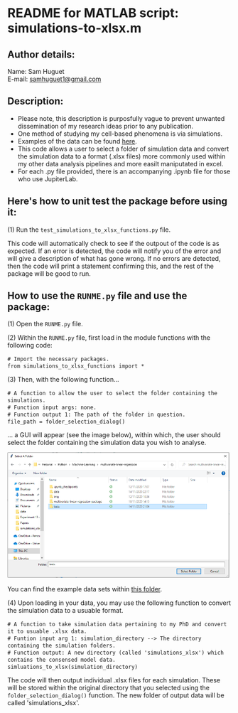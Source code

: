 # README for MATLAB script: simulations-to-xlsx.m

## Author details: 
Name: Sam Huguet  
E-mail: samhuguet1@gmail.com

## Description: 
- Please note, this description is purposfully vague to prevent unwanted dissemination of my research ideas prior to any publication. 
- One method of studying my cell-based phenomena is via simulations. 
- Examples of the data can be found [here](https://github.com/SamHSoftware/PhD/tree/main/simulations-to-xlsx/data).
- This code allows a user to select a folder of simulation data and convert the simulation data to a format (.xlsx files) more commonly used within my other data analysis pipelines and more easilt maniputated in excel. 
- For each .py file provided, there is an accompanying .ipynb file for those who use JupiterLab.

## Here's how to unit test the package before using it: 

(1) Run the ```test_simulations_to_xlsx_functions.py``` file.  

This code will automatically check to see if the outpout of the code is as expected. If an error is detected, the code will notify you of the error and will give a description of what has gone wrong. If no errors are detected, then the code will print a statement confirming this, and the rest of the package will be good to run. 

## How to use the ```RUNME.py``` file and use the package: 

(1) Open the ```RUNME.py``` file. 

(2) Within the ```RUNME.py``` file, first load in the module functions with the following code:

```
# Import the necessary packages.
from simulations_to_xlsx_functions import *
```

(3) Then, with the following function...
```
# A function to allow the user to select the folder containing the simulations.
# Function input args: none. 
# Function output 1: The path of the folder in question. 
file_path = folder_selection_dialog()
```
... a GUI will appear (see the image below), within which, the user should select the folder containing the simulation data you wish to analyse. 

<img src="https://github.com/SamHSoftware/PhD/blob/main/simulations-to-xlsx/img/folder_selection.PNG?raw=true" alt="folder selection GUI" width="500"/>


You can find the example data sets within [this folder](https://github.com/SamHSoftware/PhD/tree/main/simulations-to-xlsx/data). 

(4) Upon loading in your data, you may use the following function to convert the simulation data to a usuable format. 
```
# A function to take simulation data pertaining to my PhD and convert it to usuable .xlsx data.
# Funtion input arg 1: simulation_directory --> The directory containing the simulation folders. 
# Function output: A new directory (called 'simulations_xlsx') which contains the consensed model data.
simluations_to_xlsx(simulation_directory)
```

The code will then output individual .xlsx files for each simulation. These will be stored within the original directory that you selected using the ```folder_selection_dialog()``` function. The new folder of output data will be called 'simulations_xlsx'.
